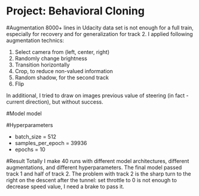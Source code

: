 Project: Behavioral Cloning
====================
#Augmentation
8000+ lines in Udacity data set is not enough for a full train, especially for recovery and for generalization for track 2. I applied following augmentation technics: 
1. Select camera from (left, center, right)
2. Randomly change brightness
3. Transition horizontally 
4. Crop, to reduce non-valued information
5. Random shadow, for the second track
6. Flip

In additional, I tried to draw on images previous value of steering (in fact - current direction),  but without success. 

#Model
model

#Hyperparameters

* batch_size = 512
* samples_per_epoch = 39936
* epochs = 10

#Result
Totally I make 40 runs with different model architectures, different augmentations, and different hyperparameters. The final model passed track 1 and half of track 2. 
The problem with track 2 is the sharp turn to the right on the descent after the tunnel: set throttle to 0 is not enough to decrease speed value, I need a brake to pass it. 
